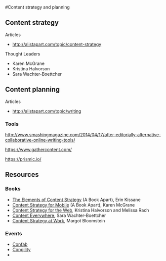 #Content strategy and planning

## Content strategy

Articles

* http://alistapart.com/topic/content-strategy

Thought Leaders

* Karen McGrane
* Kristina Halvorson
* Sara Wachter-Boettcher


## Content planning

Articles

* http://alistapart.com/topic/writing

### Tools

http://www.smashingmagazine.com/2014/04/17/after-editorially-alternative-collaborative-online-writing-tools/

https://www.gathercontent.com/

https://prismic.io/

## Resources

### Books

* [The Elements of Content Strategy](http://www.abookapart.com/products/the-elements-of-content-strategy/) (A Book Apart), Erin Kissane 
* [Content Strategy for Mobile](http://www.abookapart.com/products/content-strategy-for-mobile/) (A Book Apart), Karen McGrane
* [Content Strategy for the Web](http://contentstrategy.com/book.html), Kristina Halvorson and Melissa Rach
* [Content Everywhere](http://rosenfeldmedia.com/books/content-everywhere/), Sara Wachter-Boettcher
* [Content Strategy at Work](http://appropriateinc.com/book/), Margot Bloomstein

### Events

* [Confab](http://confabevents.com/)
* [Congility](http://www.congility.com/)
* 
